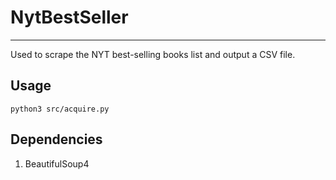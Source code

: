 # NytBestSeller

---

Used to scrape the NYT best-selling books list and output a CSV file.

## Usage

`python3 src/acquire.py`

## Dependencies

1. BeautifulSoup4

